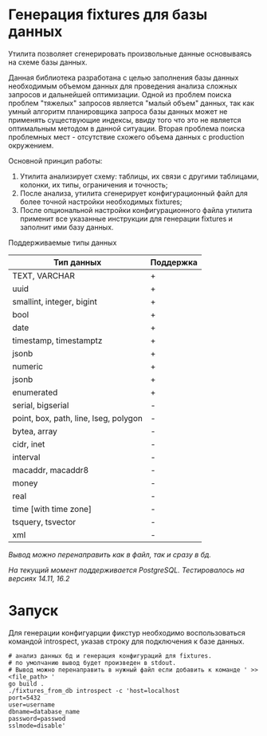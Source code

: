 # Генерация fixtures для базы данных

Утилита позволяет сгенерировать произвольные данные основываясь на схеме базы данных.

Данная библиотека разработана с целью заполнения базы данных необходимым объемом данных
для проведения анализа сложных запросов и дальнейшей оптимизации.
Одной из проблем поиска проблем "тяжелых" запросов является "малый объем" данных,
так как умный алгоритм планировщика запроса базы данных может не применять существующие индексы,
ввиду того что это не является оптимальным методом в данной ситуации. Вторая проблема поиска проблемных
мест - отсутствие схожего объема данных с production окружением.

Основной принцип работы:

1. Утилита анализирует схему: таблицы, их связи с другими таблицами, колонки, их типы, ограничения и точность;
2. После анализа, утилита сгенерирует конфигурационный файл для более точной настройки необходимых fixtures;
3. После опциональной настройки конфигурационного файла утилита применит все указанные инструкции для генерации fixtures
   и заполнит ими базу данных.

Поддерживаемые типы данных

| Тип данных                            | Поддержка |
|---------------------------------------|-----------|
| TEXT, VARCHAR                         | +         |
| uuid                                  | +         |
| smallint, integer, bigint             | +         |
| bool                                  | +         |
| date                                  | +         |
| timestamp, timestamptz                | +         |
| jsonb                                 | +         |
| numeric                               | +         |
| jsonb                                 | +         |
| enumerated                            | +         |
| serial, bigserial                     | -         |
| point, box, path, line, lseg, polygon | -         |
| bytea, array                          | -         |
| cidr, inet                            | -         |
| interval                              | -         |
| macaddr, macaddr8                     | -         |
| money                                 | -         |
| real                                  | -         |
| time [with time zone]                 | -         |
| tsquery, tsvector                     | -         |
| xml                                   | -         |

_Вывод можно перенаправить как в файл, так и сразу в бд._

_На текущий момент поддерживается PostgreSQL. Тестировалось на версиях 14.11, 16.2_

# Запуск

Для генерации конфигуарции фикстур необходимо воспользоваться командой introspect,
указав строку для подключения к базе данных.

```shell
# анализ данных бд и генерация конфигураций для fixtures.
# по умолчанию вывод будет произведен в stdout. 
# Вывод можно перенаправить в нужный файл если добавить к команде ' >> <file_path> '
go build .
./fixtures_from_db introspect -c 'host=localhost
port=5432
user=username
dbname=database_name
password=passwod
sslmode=disable'
```

